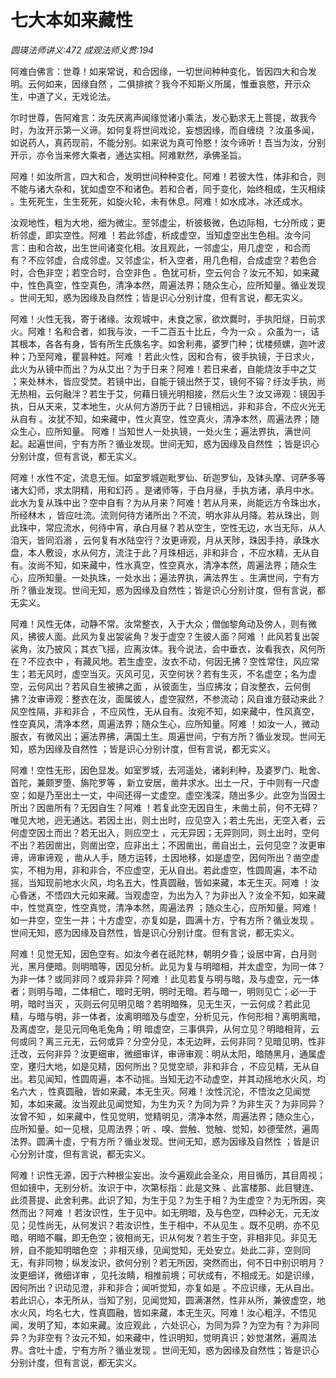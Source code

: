 # 七大本如来藏性
_圆瑛法师讲义:472 成观法师义贯:194_

阿难白佛言：世尊！如来常说，和合因缘，一切世间种种变化，皆因四大和合发明。云何如来，因缘自然 ，二俱排摈？我今不知斯义所属，惟垂哀愍，开示众生，中道了义，无戏论法。

尔时世尊，告阿难言：汝先厌离声闻缘觉诸小乘法，发心勤求无上菩提，故我今时，为汝开示第一义谛。如何复将世间戏论，妄想因缘，而自缠绕 ？汝虽多闻，如说药人，真药现前，不能分别。如来说为真可怜愍！汝今谛听！吾当为汝，分别开示，亦令当来修大乘者，通达实相。阿难默然，承佛圣旨。

阿难！如汝所言，四大和合，发明世间种种变化。阿难！若彼大性，体非和合，则不能与诸大杂和，犹如虚空不和诸色。若和合者，同于变化，始终相成，生灭相续 。生死死生，生生死死，如旋火轮，未有休息。阿难！如水成冰，冰还成水。

汝观地性，粗为大地，细为微尘。至邻虚尘，析彼极微，色边际相，七分所成；更析邻虚，即实空性。阿难 ！若此邻虚，析成虚空，当知虚空出生色相。汝今问言：由和合故，出生世间诸变化相。汝且观此，一邻虚尘，用几虚空 ，和合而有？不应邻虚，合成邻虚。又邻虚尘，析入空者，用几色相，合成虚空？若色合时，合色非空；若空合时，合空非色 。色犹可析，空云何合？汝元不知，如来藏中，性色真空，性空真色，清净本然，周遍法界；随众生心，应所知量。循业发现 。世间无知，惑为因缘及自然性；皆是识心分别计度，但有言说，都无实义。

阿难！火性无我，寄于诸缘。汝观城中，未食之家，欲炊爨时，手执阳燧，日前求火。阿难！名和合者，如我与汝，一千二百五十比丘，今为一众 。众虽为一，诘其根本，各各有身，皆有所生氏族名字。如舍利弗，婆罗门种；优楼频螺，迦叶波种；乃至阿难，瞿昙种姓。阿难 ！若此火性，因和合有，彼手执镜，于日求火，此火为从镜中而出？为从艾出？为于日来？阿难！若日来者，自能烧汝手中之艾 ；来处林木，皆应受焚。若镜中出，自能于镜出然于艾，镜何不镕？纡汝手执，尚无热相，云何融泮？若生于艾，何藉日镜光明相接，然后火生？汝又谛观：镜因手执，日从天来，艾本地生，火从何方游历于此？日镜相远，非和非合，不应火光无从自有 。汝犹不知，如来藏中，性火真空，性空真火，清净本然，周遍法界；随众生心，应所知量。 阿难！当知世人一处执镜，一处火生；遍法界执，满世间起。起遍世间，宁有方所？循业发现。世间无知，惑为因缘及自然性 ；皆是识心分别计度，但有言说，都无实义。

阿难！水性不定，流息无恒。如室罗城迦毗罗仙、斫迦罗仙，及钵头摩、诃萨多等诸大幻师，求太阴精，用和幻药 。是诸师等，于白月昼，手执方诸，承月中水。此水为复从珠中出？空中自有？为从月来？阿难！若从月来，尚能远方令珠出水，所经林木 ，皆应吐流。流则何待方诸所出？不流，明水非从月降。若从珠出，则此珠中，常应流水，何待中宵，承白月昼？若从空生，空性无边，水当无际，从人洎天，皆同滔溺 ，云何复有水陆空行？汝更谛观，月从天陟，珠因手持，承珠水盘，本人敷设，水从何方，流注于此？月珠相远，非和非合 ，不应水精，无从自有。汝尚不知，如来藏中，性水真空，性空真水，清净本然，周遍法界；随众生心，应所知量。一处执珠，一处水出；遍法界执，满法界生 。生满世间，宁有方所？循业发现。世间无知，惑为因缘及自然性；皆是识心分别计度，但有言说，都无实义。

阿难！风性无体，动静不常。汝常整衣，入于大众；僧伽黎角动及傍人，则有微风，拂彼人面。此风为复出袈裟角？发于虚空？生彼人面？阿难 ！此风若复出袈裟角，汝乃披风；其衣飞摇，应离汝体。我今说法，会中垂衣，汝看我衣，风何所在？不应衣中 ，有藏风地。若生虚空，汝衣不动，何因无拂？空性常住，风应常生；若无风时，虚空当灭。灭风可见，灭空何状？若有生灭，不名虚空；名为虚空，云何风出？若风自生被拂之面 ，从彼面生，当应拂汝；自汝整衣，云何倒拂？汝审谛观：整衣在汝，面属彼人，虚空寂然，不参流动；风自谁方鼓动来此？风空性隔，非和非合 ，不应风性，无从自有。汝宛不知，如来藏中，性风真空，性空真风，清净本然，周遍法界；随众生心，应所知量。阿难 ！如汝一人，微动服衣，有微风出；遍法界拂，满国土生。周遍世间，宁有方所？循业发现。世间无知，惑为因缘及自然性 ；皆是识心分别计度，但有言说，都无实义。

阿难！空性无形，因色显发。如室罗城，去河遥处，诸刹利种，及婆罗门、毗舍、首陀，兼颇罗堕、旃陀罗等 ，新立安居，凿井求水。出土一尺，于中则有一尺虚空；如是乃至出土一丈，中间还得一丈虚空。虚空浅深，随出多少。此空为当因土所出？因凿所有？无因自生？阿难 ！若复此空无因自生，未凿土前，何不无碍？唯见大地，迥无通达。若因土出，则土出时，应见空入；若土先出，无空入者，云何虚空因土而出？若无出入，则应空土 ，元无异因；无异则同，则土出时，空何不出？若因凿出，则凿出空，应非出土；不因凿出，凿自出土，云何见空？汝更审谛，谛审谛观 ，凿从人手，随方运转，土因地移，如是虚空，因何所出？凿空虚实，不相为用，非和非合，不应虚空，无从自出。若此虚空，性圆周遍，本不动摇，当知现前地水火风，均名五大，性真圆融，皆如来藏，本无生灭。阿难 ！汝心昏迷，不悟四大元如来藏。当观虚空，为出为入？为非出入？汝全不知，如来藏中，性觉真空，性空真觉，清净本然，周遍法界 ；随众生心，应所知量。阿难！如一井空，空生一井；十方虚空，亦复如是，圆满十方，宁有方所？循业发现 。世间无知，惑为因缘及自然性，皆是识心分别计度。但有言说，都无实义。

阿难！见觉无知，因色空有。如汝今者在祇陀林，朝明夕昏；设居中宵，白月则光，黑月便暗。则明暗等，因见分析。此见为复与明暗相，并太虚空，为同一体？为非一体？或同非同？或异非异？阿难 ！此见若复与明与暗，及与虚空，元一体者；则明与暗，二体相亡，暗时无明，明时无暗。若与暗一，明则见亡；必一于明，暗时当灭 ，灭则云何见明见暗？若明暗殊，见无生灭，一云何成？若此见精，与暗与明，非一体者，汝离明暗及与虚空，分析见元，作何形相？离明离暗，及离虚空，是见元同龟毛兔角；明 暗虚空，三事俱异，从何立见？明暗相背，云何或同？离三元无，云何或异？分空分见，本无边畔，云何非同？见暗见明，性非迁改，云何非异？汝更细审，微细审详，审谛审观：明从太阳，暗随黑月，通属虚空，壅归大地，如是见精，因何所出？见觉空顽，非和非合 ，不应见精，无从自出。若见闻知，性圆周遍，本不动摇。当知无边不动虚空，并其动摇地水火风，均名六大 ，性真圆融，皆如来藏，本无生灭。阿难！汝性沉沦，不悟汝之见闻觉知，本如来藏。汝当观此见闻觉知，为生为灭？为同为异？为非生灭？为非同异？汝曾不知 ，如来藏中，性见觉明，觉精明见，清净本然，周遍法界；随众生心，应所知量。如一见根，见周法界；听 、嗅、尝触、觉触、觉知，妙德莹然，遍周法界。圆满十虚，宁有方所？循业发现。世间无知，惑为因缘及自然性 ；皆是识心分别计度，但有言说，都无实义。

阿难！识性无源，因于六种根尘妄出。汝今遍观此会圣众，用目循历，其目周视；但如镜中，无别分析。汝识于中，次第标指：此是文殊 、此富楼那、此目犍连、此须菩提、此舍利弗。此识了知，为生于见？为生于相？为生虚空？为无所因，突然而出？阿难 ！若汝识性，生于见中。如无明暗，及与色空，四种必无，元无汝见；见性尚无，从何发识？若汝识性，生于相中，不从见生 。既不见明，亦不见暗，明暗不瞩，即无色空；彼相尚无，识从何发？若生于空，非相非见。非见无辨，自不能知明暗色空 ；非相灭缘，见闻觉知，无处安立。处此二非，空则同无，有非同物；纵发汝识，欲何分别？若无所因，突然而出，何不日中别识明月？汝更细详，微细详审 ，见托汝睛，相推前境；可状成有，不相成无。如是识缘，因何所出？识动见澄，非和非合；闻听觉知，亦复如是 。不应识缘，无从自出。若此识心，本无所从，当知了别，见闻觉知，圆满湛然，性非从所，兼彼虚空，地 水火风，均名七大，性真圆融，皆如来藏，本无生灭。阿难！汝心粗浮，不悟见闻，发明了知，本如来藏。汝应观此 ，六处识心，为同为异？为空为有？为非同异？为非空有？汝元不知，如来藏中，性识明知，觉明真识；妙觉湛然，遍周法界。含吐十虚，宁有方所？循业发现 。世间无知，惑为因缘及自然性；皆是识心分别计度，但有言说，都无实义。